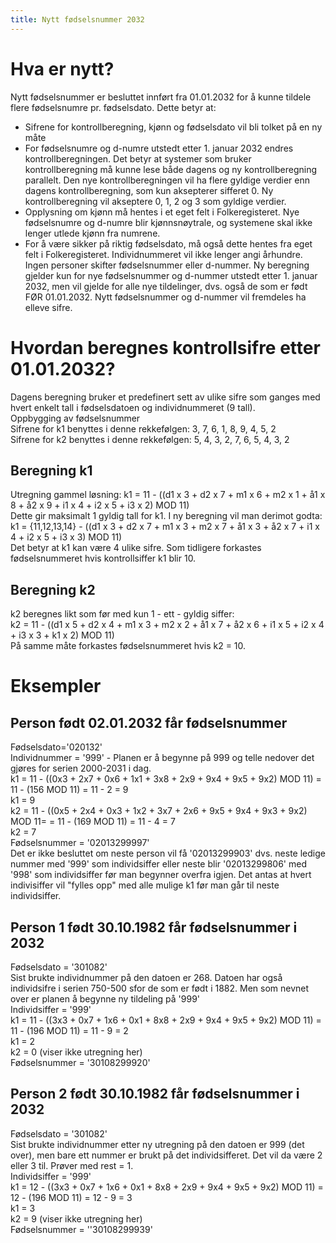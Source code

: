 ```yaml
---
title: Nytt fødselsnummer 2032
---
```


# Hva er nytt? 
Nytt fødselsnummer er besluttet innført fra 01.01.2032 for å kunne tildele flere fødselsnumre pr. fødselsdato. Dette betyr at:
- Sifrene for kontrollberegning, kjønn og fødselsdato vil bli tolket på en ny måte
- For fødselsnumre og d-numre utstedt etter 1. januar 2032 endres kontrollberegningen. Det betyr at systemer som bruker kontrollberegning må kunne lese både dagens og ny kontrollberegning parallelt. Den nye kontrollberegningen vil ha flere gyldige verdier enn dagens kontrollberegning, som kun aksepterer sifferet 0. Ny kontrollberegning vil akseptere 0, 1, 2 og 3 som gyldige verdier.
- Opplysning om kjønn må hentes i et eget felt i Folkeregisteret. Nye fødselsnumre og d-numre blir kjønnsnøytrale, og systemene skal ikke lenger utlede kjønn fra numrene.
- For å være sikker på riktig fødselsdato, må også dette hentes fra eget felt i Folkeregisteret. Individnummeret vil ikke lenger angi århundre.
Ingen personer skifter fødselsnummer eller d-nummer. Ny beregning gjelder kun for nye fødselsnummer og d-nummer utstedt etter 1. januar 2032, men vil gjelde for alle nye tildelinger, dvs. også de som er født FØR 01.01.2032. Nytt fødselsnummer og d-nummer vil fremdeles ha elleve sifre. 
# Hvordan beregnes kontrollsifre etter 01.01.2032?
Dagens beregning bruker et predefinert sett av ulike sifre som ganges med hvert enkelt tall i fødselsdatoen og individnummeret (9 tall).<br />
Oppbygging av fødselsnummer<br />
Sifrene for k1 benyttes i denne rekkefølgen: 3, 7, 6, 1, 8, 9, 4, 5, 2<br />
Sifrene for k2 benyttes i denne rekkefølgen: 5, 4, 3, 2, 7, 6, 5, 4, 3, 2<br />
## Beregning k1
Utregning gammel løsning: k1 = 11 - ((d1 x 3 + d2 x 7 +  m1 x 6 + m2 x 1 + å1 x 8 + å2 x 9 + i1 x 4 + i2 x 5 +  i3 x 2) MOD 11)\
Dette gir maksimalt 1 gyldig tall for k1. I ny beregning vil man derimot godta:\
k1 = {11,12,13,14} - ((d1 x 3 + d2 x 7 +  m1 x 3 + m2 x 7 + å1 x 3 + å2 x 7 + i1 x 4 + i2 x 5 +  i3 x 3) MOD 11)\
Det betyr at k1 kan være 4 ulike sifre. Som tidligere forkastes fødselsnummeret hvis kontrollsiffer  k1 blir 10.
## Beregning k2
k2 beregnes likt som før med kun 1 - ett - gyldig siffer:\
k2 = 11 - ((d1 x 5 + d2 x 4 +  m1 x 3 + m2 x 2 + å1 x 7 + å2 x 6 + i1 x 5 + i2 x 4 +  i3 x 3 + k1 x 2) MOD 11)\
På samme måte forkastes fødselsnummeret hvis k2 = 10.
# Eksempler
## Person født 02.01.2032 får fødselsnummer
Fødselsdato='020132'<br />
Individnummer = '999'  - Planen er å begynne på 999 og telle nedover det gjøres for serien 2000-2031 i dag.<br />
k1 = 11 - ((0x3 + 2x7 + 0x6 + 1x1 + 3x8 + 2x9 + 9x4 + 9x5 + 9x2) MOD 11) = 11 - (156 MOD 11) = 11 - 2 = 9<br />
k1 = 9<br />
k2 = 11 - ((0x5 + 2x4 + 0x3 + 1x2 + 3x7 + 2x6 + 9x5 + 9x4 + 9x3 + 9x2) MOD 11= = 11 - (169 MOD 11) = 11 - 4 = 7<br />
k2 = 7<br />
Fødselsnummer = '02013299997'<br />
Det er ikke besluttet om neste person vil få '02013299903' dvs. neste ledige nummer med '999' som individsiffer eller neste blir '02013299806' med '998' som individsiffer før man begynner overfra igjen. Det antas at hvert indivisiffer vil "fylles opp" med alle mulige k1 før man går til neste individsiffer.<br />
## Person 1 født 30.10.1982 får fødselsnummer i 2032
Fødselsdato = '301082'<br />
Sist brukte individnummer på den datoen er 268. Datoen har også individsifre i serien 750-500 sfor de som er født i 1882. Men som nevnet over er planen å begynne ny tildeling på '999'<br />
Individsiffer = '999'<br />
k1 = 11 - ((3x3 + 0x7 + 1x6 + 0x1 + 8x8 + 2x9 + 9x4 + 9x5 + 9x2) MOD 11) = 11 - (196 MOD 11) = 11 - 9 = 2<br />
k1 = 2<br />
k2 = 0  (viser ikke utregning her)<br />
Fødselsnummer = '30108299920'<br />
## Person 2 født 30.10.1982 får fødselsnummer i 2032
Fødselsdato = '301082'<br />
Sist brukte individnummer etter ny utregning på den datoen er 999 (det over), men bare ett nummer er brukt på det individsifferet. Det vil da være 2 eller 3 til. Prøver med rest = 1.<br />
Individsiffer = '999'<br />
k1 = 12 - ((3x3 + 0x7 + 1x6 + 0x1 + 8x8 + 2x9 + 9x4 + 9x5 + 9x2) MOD 11) = 12 - (196 MOD 11) = 12 - 9 = 3<br />
k1 = 3<br />
k2 = 9  (viser ikke utregning her)<br />
Fødselsnummer = ''30108299939'<br />

